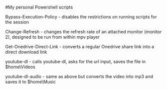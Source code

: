 #My personal Powershell scripts

Bypass-Execution-Policy - disables the restrictions on running scripts for the session

Change-Refresh - changes the refresh rate of an attached monitor (monitor 2), designed to be run from within mpv player

Get-Onedrive-Direct-Link - converts a regular Onedrive share link into a direct download link

youtube-dl - calls youtube-dl, asks for the url input, saves the file in $home\Videos

youtube-dl-audio - same as above but converts the video into mp3 and saves it to $home\Music
